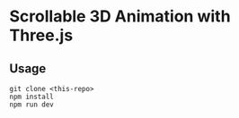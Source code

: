 # Scrollable 3D Animation with Three.js

## Usage

```
git clone <this-repo>
npm install
npm run dev
```
